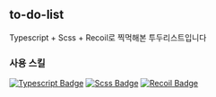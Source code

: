 ## to-do-list
Typescript + Scss + Recoil로 찍먹해본 투두리스트입니다

### 사용 스킬
[![Typescript Badge](https://img.shields.io/badge/TypeScript-3178C6?style=flat&logo=TypeScript&logoColor=white)](https://www.typescriptlang.org/)
[![Scss Badge](https://img.shields.io/badge/Scss-CC6699?style=flat&logo=Sass&logoColor=white)](https://sass-lang.com/)
[![Recoil Badge](https://img.shields.io/badge/Recoil-000000?style=flat)](https://sass-lang.com/)
